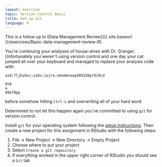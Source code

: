 ```yaml
---
layout: exercise
topic: Version Control Basic
title: Set-up Git
language: R
---
```


This is a follow up to [Data Management Review]({{ site.baseurl }}/exercises/Basic-data-management-review-R).

You're continuing your analyses of house-elves with Dr. Granger. Unfortunately
you weren't using version control and one day your cat jumped all over your
keyboard and managed to replace your analysis code with:

```
asd;fljkzbvc;iobv;iojre,nmnmbveaq389320pr9c9cd

ds8
a
d8of8pp
```

before somehow hitting `Ctrl-s` and overwriting all of your hard word. 

Determined to not let this happen again you've committed to using `git` for
version control.

Install `git` for your operating system following the
[setup instructions](http://www.datacarpentry.org/semester-biology/computer-setup/). Then
create a new project for this assignment in RStudio with the following steps:

1. File -> New Project -> New Directory -> Empty Project
2. Choose where to put your project
3. Select `Create a git repository`
4. If everything worked in the upper right corner of RStudio you should see a `Git` tab
